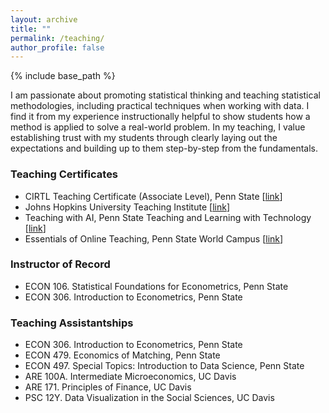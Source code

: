 ```yaml
---
layout: archive
title: ""
permalink: /teaching/
author_profile: false
---
```


{% include base_path %}

I am passionate about promoting statistical thinking and teaching statistical methodologies, including practical techniques when working with data. I find it from my experience instructionally helpful to show students how a method is applied to solve a real-world problem. In my teaching, I value establishing trust with my students through clearly laying out the expectations and building up to them step-by-step from the fundamentals.


### Teaching Certificates
* CIRTL Teaching Certificate (Associate Level), Penn State [[link](https://drive.google.com/file/d/1GksbjR2dewiYzXwkZcVc75jHLiKK9Xtv/view?usp=drive_link)]
* Johns Hopkins University Teaching Institute [[link](https://drive.google.com/file/d/1NtEmOuhfymihpc-l6QZTiT1irdL8P0pS/view?usp=drive_link)]
* Teaching with AI, Penn State Teaching and Learning with Technology [[link](https://drive.google.com/file/d/1P_3CwPXz40xsEp6kZyVzND2MmgtJwxAO/view?usp=drive_link)]
* Essentials of Online Teaching, Penn State World Campus [[link](https://drive.google.com/file/d/10N3LlEUe3kKpa0vCVe5PuBn6nxqMIeLS/view?usp=drive_link)]

### Instructor of Record
* ECON 106. Statistical Foundations for Econometrics, Penn State
* ECON 306. Introduction to Econometrics, Penn State

### Teaching Assistantships
* ECON 306. Introduction to Econometrics, Penn State
* ECON 479. Economics of Matching, Penn State
* ECON 497. Special Topics: Introduction to Data Science, Penn State
* ARE 100A. Intermediate Microeconomics, UC Davis
* ARE 171. Principles of Finance, UC Davis
* PSC 12Y. Data Visualization in the Social Sciences, UC Davis
